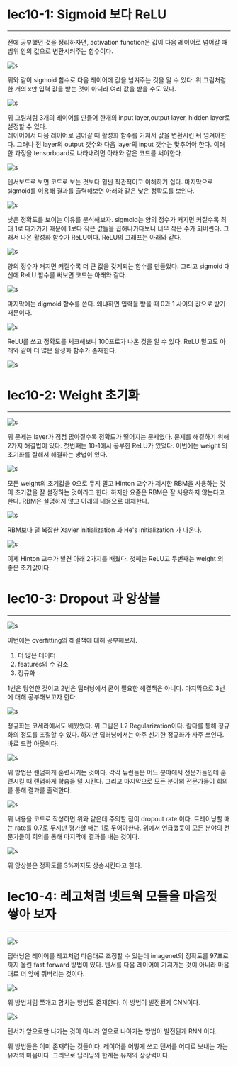 # lec10-1: Sigmoid 보다 ReLU
-------------------------------------------------
전에 공부했던 것을 정리하자면, activation function은 값이 다음 레이어로 넘어갈 때 범위 안의 값으로 변환시켜주는 함수이다. 

![s](https://4.bp.blogspot.com/-JJZ_aD4NQSc/V7R-xPDV4HI/AAAAAAAAICI/aqW92__BdL8x9-wRuOMRqDKZZXCFohEuwCK4B/s400/ScreenShot_20160812235353.png)

위와 같이 sigmoid 함수로 다음 레이어에 값을 넘겨주는 것을 알 수 있다.
위 그림처럼 한 개의 x만 입력 값을 받는 것이 아니라 여러 값을 받을 수도 있다.

![s](https://3.bp.blogspot.com/-JpRuNAgj80w/V7R_eyXdZPI/AAAAAAAAICQ/aZxOvQIKWmImwRYtxnyM06aFxoROw8j0ACK4B/s400/ScreenShot_20160812235353.png)

위 그림처럼 3개의 레이어를 만들어 한개의 input layer,output layer, hidden layer로 설정할 수 있다.  
레이어에서 다음 레이어로 넘어갈 때 활성화 함수를 거쳐서 값을 변환시킨 뒤 넘겨야한다.
그러나 전 layer의 output 갯수와 다음 layer의 input 갯수는 맞추어야 한다.
이러한 과정을 tensorboard로 나타내려면 아래와 같은 코드를 써야한다.

![s](https://2.bp.blogspot.com/-xIkBYgDcDX8/V7SAMEk7QoI/AAAAAAAAICc/Hh1MEDrFqTo1JLKnPqmBrgCLHq3_ZBWcwCK4B/s400/ScreenShot_20160812235353.png)

텐서보드로 보면 코드로 보는 것보다 훨씬 직관적이고 이해하기 쉽다.
마지막으로 sigmoid를 이용해 결과를 출력해보면 아래와 같은 낮은 정확도를 보인다.

![s](https://3.bp.blogspot.com/-a2eNftZ2qR4/V7SAhUQHB9I/AAAAAAAAICk/zHxOTn2R8moVPfAQOl6zOhfo7Z0aqR6iwCK4B/s400/ScreenShot_20160812235353.png)

낮은 정확도를 보이는 이유를 분석해보자.
sigmoid는 양의 정수가 커지면 커질수록 최대 1로 다가가기 때문에 1보다 작은 값들을 곱해나가다보니 너무 작은 수가 되버린다.
그래서 나온 활성화 함수가 ReLU이다.
ReLU의 그래프는 아래와 같다.

![s](https://4.bp.blogspot.com/-JeinS0FRkHM/V7SBmygqg9I/AAAAAAAAICw/358wzhSaTaMw3V1rFP1SWXf3PC6ccY8fgCK4B/s400/ScreenShot_20160812235353.png)

양의 정수가 커지면 커질수록 더 큰 값을 갖게되는 함수를 만들었다.
그리고 sigmoid 대신에 ReLU 함수를 써보면 코드는 아래와 같다.

![s](https://2.bp.blogspot.com/-5gL197QtDVE/V7SB4ZoGe6I/AAAAAAAAIC4/DQeNCdytB1oSgSO-7L1ZJuJgcSQWEp27QCK4B/s400/ScreenShot_20160812235353.png)

마지막에는 digmoid 함수를 쓴다. 왜냐하면 입력을 받을 때 0과 1 사이의 값으로 받기 때문이다.

![s](https://3.bp.blogspot.com/-rkedE7Z2o8c/V7SCNHrMLII/AAAAAAAAIDE/RRkOL5hcAHoUTT5xDkAKZNOBdmhDNYtBgCK4B/s400/ScreenShot_20160812235353.png)

ReLU를 쓰고 정확도를 체크해보니 100프로가 나온 것을 알 수 있다.
ReLU 말고도 아래와 같이 더 많은 활성화 함수가 존재한다.

![s](https://3.bp.blogspot.com/-W6NF105pyWA/V7SCdmo6QlI/AAAAAAAAIDM/blXjBPfyY7IjhYvnZDasH37BBuNuav1xwCK4B/s400/ScreenShot_20160812235353.png)

# lec10-2: Weight 초기화
-------------------------------------
![s](https://1.bp.blogspot.com/-gd2hk5Wyt38/V7Vsm7fWItI/AAAAAAAAIDg/4wjeUSyfaYoZy16xdO349l_uHSIv1q_UACK4B/s400/ScreenShot_20160811153954.png)

위 문제는 layer가 점점 많아질수록 정확도가 떨어지는 문제였다.
문제를 해결하기 위해 2가지 해결법이 있다.
첫번째는 10-1에서 공부한 ReLU가 있었다.
이번에는 weight 의 초기화를 잘해서 해결하는 방법이 있다.

![s](https://2.bp.blogspot.com/-qh62cFk-Sss/V7VtL6PL4MI/AAAAAAAAIDo/4BI5kgCsQzc-OLytylUfVx9vHhIOEY1uACK4B/s400/ScreenShot_20160811153954.png)

모든 weight의 초기값을 0으로 두지 말고 Hinton 교수가 제시한 RBM을 사용하는 것이 초기값을 잘 설정하는 것이라고 한다.
하지만 요즘은 RBM은 잘 사용하지 않는다고 한다.
RBM은 설명하지 않고 아래의 내용으로 대체한다.

![s](https://2.bp.blogspot.com/-9J7ceQN8g2A/V7Vu78y31PI/AAAAAAAAID4/enrJD60hXvYv9dmpFCepQhcnIbmKiyEuQCK4B/s400/ScreenShot_20160811153954.png)

RBM보다 덜 복잡한 Xavier initialization 과 He's initialization 가 나온다.

![s](https://1.bp.blogspot.com/-VMPTKKprIPw/V7VvqVoU7FI/AAAAAAAAIEA/_ShISNvl87cClAKsjwRSK2Ri3AlLzBWZgCK4B/s400/ScreenShot_20160811153954.png)

이제 Hinton 교수가 발견 아래 2가지를 배웠다.
첫째는 ReLU고 두번째는 weight 의 좋은 초기값이다.

# lec10-3: Dropout 과 앙상블
-----------------------------------
![s](https://1.bp.blogspot.com/-HA5nF8rc39g/V7Vwr5ECtMI/AAAAAAAAIEQ/VDCtPOALrkYa6yLz5JFVK9pD99Mz9joSwCK4B/s400/ScreenShot_20160811153954.png)

이번에는 overfitting의 해결책에 대해 공부해보자.

1. 더 많은 데이터
2. features의 수 감소
3. 정규화

1번은 당연한 것이고 2번은 딥러닝에서 굳이 필요한 해결책은 아니다.
마지막으로 3번에 대해 공부해보고자 한다.

![s](https://3.bp.blogspot.com/-ysr5WhxGcUA/V7VxMaQSuVI/AAAAAAAAIEY/OIqHiDFCSEkpPI6BhIP5wsM_JevvhP9MACK4B/s400/ScreenShot_20160811153954.png)

정규화는 코세라에서도 배웠었다. 
위 그림은 L2 Regularization이다. 람다를 통해 정규화의 정도를 조절할 수 있다.
하지만 딥러닝에서는 아주 신기한 정규화가 자주 쓰인다.
바로 드랍 아웃이다.

![s](https://4.bp.blogspot.com/-PmUJZ8gn5G8/V7VxjhBa_XI/AAAAAAAAIEk/CTdahkiHDkM7J3RRVd468dCuwmz5UeRJACK4B/s400/ScreenShot_20160811153954.png)

위 방법은 랜덤하게 훈련시키는 것이다.
각각 뉴런들은 어느 분야에서 전문가들인데 훈련시킬 때 랜덤하게 학습을 덜 시킨다.
그리고 마지막으로 모든 분야의 전문가들이 회의를 통해 결과를 출력한다.

![s](https://3.bp.blogspot.com/-DXSk-4a_HXU/V7VyDSo6roI/AAAAAAAAIEw/RrSgQ1MEzrUFZkuHaolnFe0Szr74IdYkQCK4B/s400/ScreenShot_20160811153954.png)

위 내용을 코드로 작성하면 위와 같은데 주의할 점이 dropout rate 이다.
트레이닝할 때는 rate를 0.7로 두지만 평가할 때는 1로 두어야한다.
위에서 언급했듯이 모든 분야의 전문가들이 회의를 통해 마지막에 결과를 내는 것이다.

![s](https://1.bp.blogspot.com/-g1LtomM3THA/V7Vyin4LRjI/AAAAAAAAIE8/DadL88uZ7SMqBP9-NEDXz8Rdo2pRaxjEgCK4B/s400/ScreenShot_20160811153954.png)

위 앙상블은 정확도를 3%까지도 상승시킨다고 한다.

# lec10-4: 레고처럼 넷트웍 모듈을 마음껏 쌓아 보자
--------------------------------------------
![s](https://2.bp.blogspot.com/-I2nGQPVEgTo/V7VzMB462EI/AAAAAAAAIFI/ORuFCPk3OPY_l2NIf1bliU43Z51SESXOwCK4B/s400/ScreenShot_20160811153954.png)

딥러닝은 레이어를 레고처럼 마음대로 조정할 수 있는데
imagenet의 정확도를 97프로까지 올린 fast forward 방법이 있다.
텐서를 다음 레이어에 가져가는 것이 아니라 마음대로 더 앞에 줘버리는 것이다.

![s](https://1.bp.blogspot.com/-0OFMJ5V41ic/V7Vzq2mWtsI/AAAAAAAAIFU/U-gb-MwgZl4utTLV-Lf-7JZq2E5KvumDgCK4B/s400/ScreenShot_20160811153954.png)

위 방법처럼 쪼개고 합치는 방법도 존재한다. 
이 방법이 발전된게 CNN이다.

![s](https://3.bp.blogspot.com/-xjoSqneCnZY/V7V0AJXX9uI/AAAAAAAAIFg/rwifC6jTm009LzhRoTESHvoIb_4r8-vLgCK4B/s400/ScreenShot_20160811153954.png)

텐서가 앞으로만 나가는 것이 아니라 옆으로 나아가는 방법이 발전된게 RNN 이다.

위 방법들은 이미 존재하는 것들이다.
레이어를 어떻게 쓰고 텐서를 어디로 보내는 가는 유저의 마음이다.
그러므로 딥러닝의 한계는 유저의 상상력이다.

